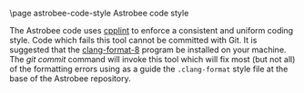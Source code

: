 \page astrobee-code-style Astrobee code style

The Astrobee code uses [cpplint](https://en.wikipedia.org/wiki/Cpplint) to enforce a consistent and uniform coding style. Code which fails this tool cannot be committed with Git. It is suggested that the [clang-format-8](https://launchpad.net/ubuntu/focal/+package/clang-format-8) program be installed on your machine. The *git commit* command will invoke this tool which will fix most (but not all) of the formatting errors using as a guide the ``.clang-format`` style file at the base of the Astrobee repository.
